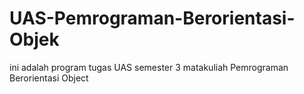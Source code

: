 # UAS-Pemrograman-Berorientasi-Objek
ini adalah program tugas UAS semester 3 matakuliah Pemrograman Berorientasi Object
